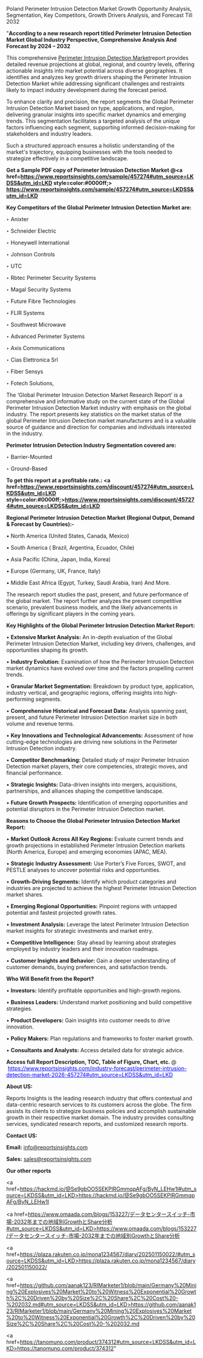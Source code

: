 Poland Perimeter Intrusion Detection Market Growth Opportunity Analysis, Segmentation, Key Competitors, Growth Drivers Analysis, and Forecast Till 2032

"<strong>According to a new research report titled Perimeter Intrusion Detection Market Global Industry Perspective, Comprehensive Analysis And Forecast by 2024 – 2032</strong>

This comprehensive <a href=https://www.reportsinsights.com/sample/457274>Perimeter Intrusion Detection Market</a>report provides detailed revenue projections at global, regional, and country levels, offering actionable insights into market potential across diverse geographies. It identifies and analyzes key growth drivers shaping the Perimeter Intrusion Detection Market while addressing significant challenges and restraints likely to impact industry development during the forecast period.

To enhance clarity and precision, the report segments the Global Perimeter Intrusion Detection Market based on type, applications, and region, delivering granular insights into specific market dynamics and emerging trends. This segmentation facilitates a targeted analysis of the unique factors influencing each segment, supporting informed decision-making for stakeholders and industry leaders.

Such a structured approach ensures a holistic understanding of the market's trajectory, equipping businesses with the tools needed to strategize effectively in a competitive landscape.

<strong>Get a Sample PDF copy of Perimeter Intrusion Detection Market </strong><strong>@<a href=https://www.reportsinsights.com/sample/457274#utm_source=LKDSS&utm_id=LKD style=color:#0000ff;> https://www.reportsinsights.com/sample/457274#utm_source=LKDSS&utm_id=LKD</a></strong></font>

<strong>Key Competitors of the Global Perimeter Intrusion Detection Market are:</strong>

‣ Anixter

‣ Schneider Electric

‣ Honeywell International

‣ Johnson Controls

‣ UTC

‣ Rbtec Perimeter Security Systems

‣ Magal Security Systems

‣ Future Fibre Technologies

‣ FLIR Systems

‣ Southwest Microwave

‣ Advanced Perimeter Systems

‣ Axis Communications

‣ Cias Elettronica Srl

‣ Fiber Sensys

‣ Fotech Solutions,

The ‘Global Perimeter Intrusion Detection Market Research Report’ is a comprehensive and informative study on the current state of the Global Perimeter Intrusion Detection Market industry with emphasis on the global industry. The report presents key statistics on the market status of the global Perimeter Intrusion Detection market manufacturers and is a valuable source of guidance and direction for companies and individuals interested in the industry.

<strong>Perimeter Intrusion Detection Industry Segmentation covered are:</strong>

‣ Barrier-Mounted

‣ Ground-Based

<strong>To get this report at a profitable rate.: <a href=https://www.reportsinsights.com/discount/457274#utm_source=LKDSS&utm_id=LKD style=color:#0000ff;>https://www.reportsinsights.com/discount/457274#utm_source=LKDSS&utm_id=LKD</a></strong></font>

<strong>Regional Perimeter Intrusion Detection Market (Regional Output, Demand &amp; Forecast by Countries):-</strong>

• North America (United States, Canada, Mexico)

• South America ( Brazil, Argentina, Ecuador, Chile)

• Asia Pacific (China, Japan, India, Korea)

• Europe (Germany, UK, France, Italy)

• Middle East Africa (Egypt, Turkey, Saudi Arabia, Iran) And More.

The research report studies the past, present, and future performance of the global market. The report further analyzes the present competitive scenario, prevalent business models, and the likely advancements in offerings by significant players in the coming years.

<strong>Key Highlights of the Global Perimeter Intrusion Detection Market Report:</strong>

• <strong>Extensive Market Analysis:</strong> An in-depth evaluation of the Global Perimeter Intrusion Detection Market, including key drivers, challenges, and opportunities shaping its growth.

• <strong>Industry Evolution:</strong> Examination of how the Perimeter Intrusion Detection market dynamics have evolved over time and the factors propelling current trends.

• <strong>Granular Market Segmentation:</strong> Breakdown by product type, application, industry vertical, and geographic regions, offering insights into high-performing segments.

• <strong>Comprehensive Historical and Forecast Data:</strong> Analysis spanning past, present, and future Perimeter Intrusion Detection market size in both volume and revenue terms.

• <strong>Key Innovations and Technological Advancements:</strong> Assessment of how cutting-edge technologies are driving new solutions in the Perimeter Intrusion Detection industry.

• <strong>Competitor Benchmarking:</strong> Detailed study of major Perimeter Intrusion Detection market players, their core competencies, strategic moves, and financial performance.

• <strong>Strategic Insights:</strong> Data-driven insights into mergers, acquisitions, partnerships, and alliances shaping the competitive landscape.

• <strong>Future Growth Prospects:</strong> Identification of emerging opportunities and potential disruptors in the Perimeter Intrusion Detection market.

<strong>Reasons to Choose the Global Perimeter Intrusion Detection Market Report:</strong>

• <strong>Market Outlook Across All Key Regions:</strong> Evaluate current trends and growth projections in established Perimeter Intrusion Detection markets (North America, Europe) and emerging economies (APAC, MEA).

• <strong>Strategic Industry Assessment:</strong> Use Porter’s Five Forces, SWOT, and PESTLE analyses to uncover potential risks and opportunities.

• <strong>Growth-Driving Segments:</strong> Identify which product categories and industries are projected to achieve the highest Perimeter Intrusion Detection market shares.

• <strong>Emerging Regional Opportunities:</strong> Pinpoint regions with untapped potential and fastest projected growth rates.

• <strong>Investment Analysis:</strong> Leverage the latest Perimeter Intrusion Detection market insights for strategic investments and market entry.

• <strong>Competitive Intelligence:</strong> Stay ahead by learning about strategies employed by industry leaders and their innovation roadmaps.

• <strong>Customer Insights and Behavior:</strong> Gain a deeper understanding of customer demands, buying preferences, and satisfaction trends.

<strong>Who Will Benefit from the Report?</strong>

• <strong>Investors:</strong> Identify profitable opportunities and high-growth regions.

• <strong>Business Leaders:</strong> Understand market positioning and build competitive strategies.

• <strong>Product Developers:</strong> Gain insights into customer needs to drive innovation.

• <strong>Policy Makers:</strong> Plan regulations and frameworks to foster market growth.

• <strong>Consultants and Analysts:</strong> Access detailed data for strategic advice.
</ul>
<strong>Access full Report Description, TOC, Table of Figure, Chart, etc. </strong>@  <a href=https://www.reportsinsights.com/industry-forecast/perimeter-intrusion-detection-market-2026-457274#utm_source=LKDSS&utm_id=LKD style=color:#0000ff;>https://www.reportsinsights.com/industry-forecast/perimeter-intrusion-detection-market-2026-457274#utm_source=LKDSS&utm_id=LKD</a></font>

<strong><strong>About US</strong>:</strong>

Reports Insights is the leading research industry that offers contextual and data-centric research services to its customers across the globe. The firm assists its clients to strategize business policies and accomplish sustainable growth in their respective market domain. The industry provides consulting services, syndicated research reports, and customized research reports.

<strong>Contact US:</strong>

<p class=""""><b>Email:</b> <a href=mailto:info@reportsinsights.com>info@reportsinsights.com</a></p>
<p class=""""><b>Sales:</b> <a href=mailto:sales@reportsinsights.com>sales@reportsinsights.com</a></p>

<strong>Our other reports</strong>

<a href=https://hackmd.io/@Se9gbOO5SEKPlRGmmqpAFg/ByN_LEHw1l#utm_source=LKDSS&utm_id=LKD>https://hackmd.io/@Se9gbOO5SEKPlRGmmqpAFg/ByN_LEHw1l</a>

<a href=https://www.omaada.com/blogs/153227/データセンタースイッチ-市場-2032年までの地域別GrowthとShare分析#utm_source=LKDSS&utm_id=LKD>https://www.omaada.com/blogs/153227/データセンタースイッチ-市場-2032年までの地域別GrowthとShare分析</a>

<a href=https://plaza.rakuten.co.jp/mona1234567/diary/202501150022/#utm_source=LKDSS&utm_id=LKD>https://plaza.rakuten.co.jp/mona1234567/diary/202501150022/</a>

<a href=https://github.com/aanak123/RIMarketer1/blob/main/Germany%20Mining%20Explosives%20Market%20to%20Witness%20Exponential%20Growth%2C%20Driven%20by%20Size%2C%20Share%2C%20Cost%20-%202032.md#utm_source=LKDSS&utm_id=LKD>https://github.com/aanak123/RIMarketer1/blob/main/Germany%20Mining%20Explosives%20Market%20to%20Witness%20Exponential%20Growth%2C%20Driven%20by%20Size%2C%20Share%2C%20Cost%20-%202032.md</a>

<a href=https://tanomuno.com/product/374312#utm_source=LKDSS&utm_id=LKD>https://tanomuno.com/product/374312</a>"
